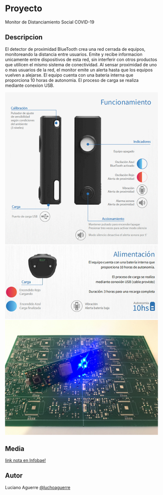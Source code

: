 # Proyecto

Monitor de Distanciamiento Social COVID-19

## Descripcion

El detector de proximidad BlueTooth crea una red cerrada de equipos, monitoreando la distancia entre usuarios. Emite y recibe informacion unicamente entre dispositivos de esta red, sin interferir con otros productos que utilicen el mismo sistema de conectividad.
Al sensar proximidad de uno o mas usuarios de la red, el monitor emite un alerta hasta que los equipos vuelven a alejarse.
El equipo cuenta con una bateria interna que proporciona 10 horas de autonomia. El proceso de carga se realiza mediante conexion USB.

![Funcionamiento](/Pictures/Funcionamiento.png)
![Alimentacion](/Pictures/Alimentacion.jpg)
![Panel](/Pictures/panel.JPG)

## Media

[link nota en Infobae!](https://www.infobae.com/tendencias/2020/07/29/una-empresa-argentina-desarrollo-un-innovador-monitor-de-distanciamiento-social/)

## Autor

Luciano Aguerre
[@luchoaguerre](https://twitter.com/luchoaguerre)
